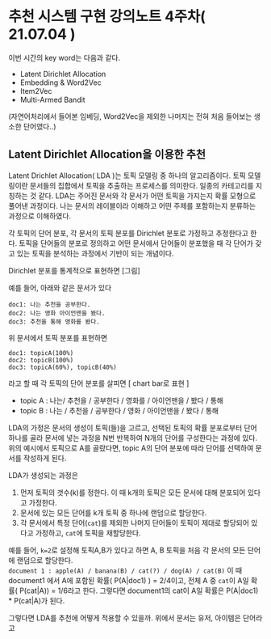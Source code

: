 # 추천 시스템 구현 강의노트 4주차( 21.07.04 )

이번 시간의 key word는 다음과 같다.
- Latent Dirichlet Allocation
- Embedding & Word2Vec
- Item2Vec
- Multi-Armed Bandit
 
 (자연어처리에서 들어본 임베딩, Word2Vec을 제외한 나머지는 전혀 처음 들어보는 생소한 단어였다..)

 ## Latent Dirichlet Allocation을 이용한 추천
 Latent Drichlet Allocation( LDA )는 토픽 모델링 중 하나의 알고리즘이다. 토픽 모델링이란 문서들의 집합에서 토픽을 추출하는 프로세스를 의미한다. 일종의 카테고리를 지칭하는 것 같다. LDA는 주어진 문서와 각 문서가 어떤 토픽을 가지는지 확률 모형으로 풀어낸 과정이다. 나는 문서의 레이블이라 이해하고 어떤 주제를 포함하는지 분류하는 과정으로 이해하였다.

 각 토픽의 단어 분포, 각 문서의 토픽 분포를 Dirichlet 분포로 가정하고 추정한다고 한다. 토픽을 단어들의 분포로 정의하고 어떤 문서에서 단어들이 분포했을 때 각 단어가 갖고 있는 토픽을 분석하는 과정에서 기반이 되는 개념이다. 

 Dirichlet 분포를 통계적으로 표현하면
 [그림]

 예를 들어, 아래와 같은 문서가 있다
 ```
 doc1: 나는 추천을 공부한다.
 doc2: 나는 영화 아이언맨을 봤다.
 doc3: 추천을 통해 영화를 봤다.
 ```

 위 문서에서 토픽 분포를 표현하면
 ```
 doc1: topicA(100%)
 doc2: topicB(100%)
 doc3: topicA(60%), topicB(40%)
 ```
 라고 할 때 각 토픽의 단어 분포를 살피면
 [ chart bar로 표현 ]
 - topic A : 나는/ 추천을 / 공부한다 / 영화를 / 아이언맨을 / 봤다 / 통해
 - topic B : 나는 / 추천을 / 공부한다 / 영화 / 아이언맨을 / 봤다 / 통해 

 LDA의 가정은 문서의 생성이 토픽(들)을 고르고, 선택된 토픽의 확률 분포로부터 단어 하나를 골라 문서에 넣는 과정을 N번 반복하여 N개의 단어를 구성한다는 과정에 있다. 위의 예시에서 토픽으로 A를 골랐다면, topic A의 단어 분포에 따라 단어를 선택하여 문서를 작성하게 된다. 

 LDA가 생성되는 과정은 
 1. 먼저 토픽의 갯수(k)를 정한다. 이 때 k개의 토픽은 모든 문서에 대해 분포되어 있다고 가정한다.  
 2. 문서에 있는 모든 단어를 k개 토픽 중 하나에 랜덤으로 할당한다. 
 3. 각 문서에서 특정 단어(`cat`)를 제외한 나머지 단어들이 토픽이 제대로 할당되어 있다고 가정하고, `cat`에 토픽을 재할당한다. 

예를 들어,  `k=2`로 설정해 토픽A,B가 있다고 하면 A, B 토픽을 처음 각 문서의 모든 단어에 랜덤으로 할당한다.  
```document 1 : apple(A) / banana(B) / cat(?) / dog(A) / cat(B)```
이 때 document1 에서 A에 포함된 확률( P(A|doc1) ) = 2/4이고, 전체 A 중 `cat`이 A일 확률( P(cat|A)) = 1/6라고 한다. 그렇다면 document1의 cat이 A일 확률은 P(A|doc1) * P(cat|A)가 된다. 

그렇다면 LDA를 추천에 어떻게 적용할 수 있을까. 위에서 문서는 유저, 아이템은 단어라고 